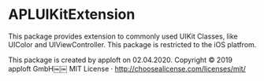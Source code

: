 # APLUIKitExtension

This package provides extension to commonly used UIKit Classes, like UIColor and UIViewController.
This package is restricted to the iOS platfrom.


This package is created by apploft on 02.04.2020.
Copyright © 2019 apploft GmbH￼￼
MIT License · http://choosealicense.com/licenses/mit/
